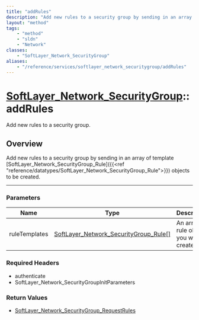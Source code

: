 ```yaml
---
title: "addRules"
description: "Add new rules to a security group by sending in an array of template [SoftLayer_Network_SecurityGroup_Rule]({{<ref 'refe... "
layout: "method"
tags:
    - "method"
    - "sldn"
    - "Network"
classes:
    - "SoftLayer_Network_SecurityGroup"
aliases:
    - "/reference/services/softlayer_network_securitygroup/addRules"
---
```

# [SoftLayer_Network_SecurityGroup](/reference/services/SoftLayer_Network_SecurityGroup)::addRules

Add new rules to a security group.


## Overview 
Add new rules to a security group by sending in an array of template [SoftLayer_Network_SecurityGroup_Rule]({{<ref "reference/datatypes/SoftLayer_Network_SecurityGroup_Rule">}}) objects to be created. 

-----

### Parameters 
|Name | Type | Description |
| --- | --- | --- |
|ruleTemplates| <a href='/reference/datatypes/SoftLayer_Network_SecurityGroup_Rule'>SoftLayer_Network_SecurityGroup_Rule[] </a>| An array of rule objects you want to create|


### Required Headers
* authenticate
* SoftLayer_Network_SecurityGroupInitParameters


### Return Values
* <a href='/reference/datatypes/SoftLayer_Network_SecurityGroup_RequestRules'>SoftLayer_Network_SecurityGroup_RequestRules </a>




